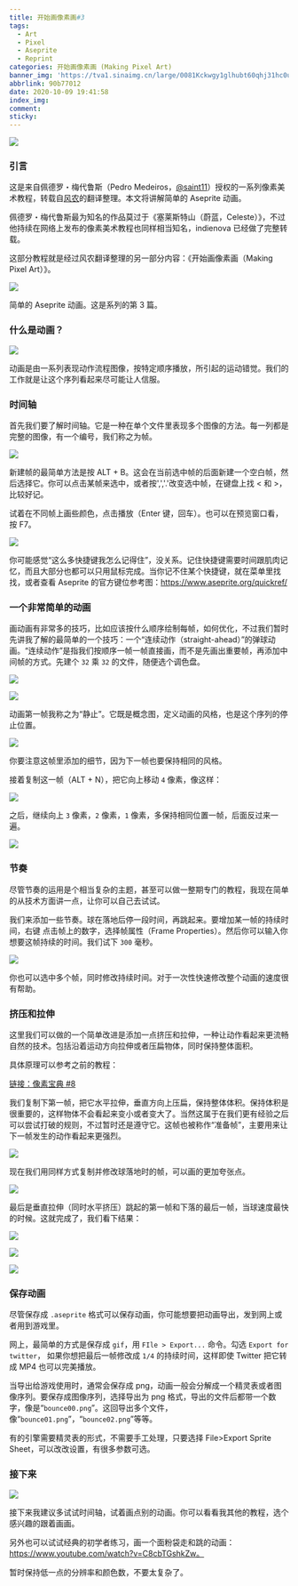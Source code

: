 ```yaml
---
title: 开始画像素画#3
tags:
  - Art
  - Pixel
  - Aseprite
  - Reprint
categories: 开始画像素画 (Making Pixel Art)
banner_img: 'https://tva1.sinaimg.cn/large/0081Kckwgy1glhubt60qhj31hc0u0dje.jpg'
abbrlink: 90b77012
date: 2020-10-09 19:41:58
index_img:
comment:
sticky:
---
```




![](https://cdn.jsdelivr.net/gh/Yousazoe/picgo-repo/img/008eGmZEly1gn5zie8htlj31hc0u0dje.jpg)

### 引言

这是来自佩德罗・梅代鲁斯（Pedro Medeiros，[@saint11](https://twitter.com/saint11)）授权的一系列像素美术教程，转载自[风农](https://indienova.com/u/fengnong)的翻译整理。本文将讲解简单的 Aseprite 动画。

<!--more-->



佩德罗・梅代鲁斯最为知名的作品莫过于《塞莱斯特山（蔚蓝，Celeste）》，不过他持续在网络上发布的像素美术教程也同样相当知名，indienova 已经做了完整转载。

这部分教程就是经过风农翻译整理的另一部分内容：《开始画像素画（Making Pixel Art）》。

![](https://cdn.jsdelivr.net/gh/Yousazoe/picgo-repo/img/0081Kckwgy1glhud6tcj7j30u008c74z.jpg)


简单的 Aseprite 动画。这是系列的第 3 篇。

### 什么是动画？

![](https://cdn.jsdelivr.net/gh/Yousazoe/picgo-repo/img/0081Kckwgy1glhuggpz84g30dw05oab9.gif)



动画是由一系列表现动作流程图像，按特定顺序播放，所引起的运动错觉。我们的工作就是让这个序列看起来尽可能让人信服。

### 时间轴

首先我们要了解时间轴。它是一种在单个文件里表现多个图像的方法。每一列都是完整的图像，有一个编号，我们称之为帧。

![](https://cdn.jsdelivr.net/gh/Yousazoe/picgo-repo/img/0081Kckwgy1glhudbdlr7j30dq02t0pm.jpg)



新建帧的最简单方法是按 ALT + B。这会在当前选中帧的后面新建一个空白帧，然后选择它。你可以点击某帧来选中，或者按',','.'改变选中帧，在键盘上找 < 和 >，比较好记。

试着在不同帧上画些颜色，点击播放（Enter 键，回车）。也可以在预览窗口看，按 F7。

![](https://cdn.jsdelivr.net/gh/Yousazoe/picgo-repo/img/0081Kckwgy1glhud72cy8j308w07idfl.jpg)



你可能感觉“这么多快捷键我怎么记得住”，没关系。记住快捷键需要时间跟肌肉记忆，而且大部分也都可以只用鼠标完成。当你记不住某个快捷键，就在菜单里找找，或者查看 Aseprite 的官方键位参考图：https://www.aseprite.org/quickref/

### 一个非常简单的动画

画动画有非常多的技巧，比如应该按什么顺序绘制每帧，如何优化，不过我们暂时先讲我了解的最简单的一个技巧：一个“连续动作（straight-ahead）”的弹球动画。“连续动作”是指我们按顺序一帧一帧直接画，而不是先画出重要帧，再添加中间帧的方式。先建个 `32` 乘 `32` 的文件，随便选个调色盘。

![](https://cdn.jsdelivr.net/gh/Yousazoe/picgo-repo/img/0081Kckwgy1glhudcea72j30pt03r741.jpg)



![](https://cdn.jsdelivr.net/gh/Yousazoe/picgo-repo/img/0081Kckwgy1glhud855nnj30ig03va9t.jpg)



动画第一帧我称之为“静止”。它既是概念图，定义动画的风格，也是这个序列的停止位置。

![](https://cdn.jsdelivr.net/gh/Yousazoe/picgo-repo/img/0081Kckwgy1glhudekly7j30440440ba.jpg)

你要注意这帧里添加的细节，因为下一帧也要保持相同的风格。

接着复制这一帧（ALT + N），把它向上移动 `4` 像素，像这样：

![](https://cdn.jsdelivr.net/gh/Yousazoe/picgo-repo/img/0081Kckwgy1glhudajda0j303u03w0b4.jpg)

之后，继续向上 `3` 像素，`2` 像素，`1` 像素，多保持相同位置一帧，后面反过来一遍。

![](https://cdn.jsdelivr.net/gh/Yousazoe/picgo-repo/img/0081Kckwgy1glhud8k43lj30gt029741.jpg)

### 节奏

尽管节奏的运用是个相当复杂的主题，甚至可以做一整期专门的教程，我现在简单的从技术方面讲一点，让你可以自己去试试。

我们来添加一些节奏。球在落地后停一段时间，再跳起来。要增加某一帧的持续时间，右键 点击帧上的数字，选择帧属性（Frame Properties）。然后你可以输入你想要这帧持续的时间。我们试下 `300` 毫秒。

![](https://cdn.jsdelivr.net/gh/Yousazoe/picgo-repo/img/0081Kckwgy1glhud9h0a1j308d05qdfm.jpg)



你也可以选中多个帧，同时修改持续时间。对于一次性快速修改整个动画的速度很有帮助。

### 挤压和拉伸

这里我们可以做的一个简单改进是添加一点挤压和拉伸，一种让动作看起来更流畅自然的技术。包括沿着运动方向拉伸或者压扁物体，同时保持整体面积。

具体原理可以参考之前的教程：

[链接：像素宝典 #8](http://mp.weixin.qq.com/s?__biz=MjM5MjIyOTc2Nw==&mid=2649561430&idx=1&sn=50924ed496f2b1a5e91c843bbc4c8384&chksm=beb0c9be89c740a8f0eb6ce3e7f98fc4a65e7bdba4cfe0738ee0e67594721cd5278f81a87de7&scene=21#wechat_redirect)

我们复制下第一帧，把它水平拉伸，垂直方向上压扁，保持整体体积。保持体积是很重要的，这样物体不会看起来变小或者变大了。当然这属于在我们更有经验之后可以尝试打破的规则，不过暂时还是遵守它。这帧也被称作“准备帧”，主要用来让下一帧发生的动作看起来更强烈。

![](https://cdn.jsdelivr.net/gh/Yousazoe/picgo-repo/img/0081Kckwgy1glhud7nyyfj30bi0640kw.jpg)

现在我们用同样方式复制并修改球落地时的帧，可以画的更加夸张点。

![](https://cdn.jsdelivr.net/gh/Yousazoe/picgo-repo/img/0081Kckwgy1glhudd1yndj307m07l0f8.jpg)



最后是垂直拉伸（同时水平挤压）跳起的第一帧和下落的最后一帧，当球速度最快的时候。这就完成了，我们看下结果：

![](https://cdn.jsdelivr.net/gh/Yousazoe/picgo-repo/img/0081Kckwgy1glhudbt9f1j30mg07uwe9.jpg)



![](https://cdn.jsdelivr.net/gh/Yousazoe/picgo-repo/img/0081Kckwgy1glhud9yqt4g305c05cmxc.gif)

![](https://cdn.jsdelivr.net/gh/Yousazoe/picgo-repo/img/0081Kckwgy1glhudaxnfug305c05cq31.gif)



### 保存动画

尽管保存成 `.aseprite` 格式可以保存动画，你可能想要把动画导出，发到网上或者用到游戏里。

网上，最简单的方式是保存成 `gif`，用 `FIle > Export...` 命令。勾选 `Export for twitter`， 如果你想把最后一帧修改成 `1/4` 的持续时间，这样即使 Twitter 把它转成 MP4 也可以完美播放。

当导出给游戏使用时，通常会保存成 png，动画一般会分解成一个精灵表或者图像序列。要保存成图像序列，选择导出为 png 格式，导出的文件后都带一个数字，像是“`bounce00.png`”。这回导出多个文件，像“`bounce01.png`”，“`bounce02.png`”等等。

有的引擎需要精灵表的形式，不需要手工处理，只要选择 File>Export Sprite Sheet，可以改改设置，有很多参数可选。

### 接下来

![](https://cdn.jsdelivr.net/gh/Yousazoe/picgo-repo/img/0081Kckwgy1glhude6qwbg305c05c747.gif)



接下来我建议多试试时间轴，试着画点别的动画。你可以看看我其他的教程，选个感兴趣的跟着画画。

另外也可以试试经典的初学者练习，画一个面粉袋走和跳的动画：
https://www.youtube.com/watch?v=C8cbTGshkZw。

暂时保持低一点的分辨率和颜色数，不要太复杂了。